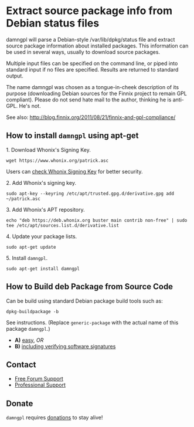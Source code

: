 # Extract source package info from Debian status files #

damngpl will parse a Debian-style /var/lib/dpkg/status file and extract source
package information about installed packages. This information can be used in
several ways, usually to download source packages.

Multiple input files can be specified on the command line, or piped into
standard input if no files are specified. Results are returned to standard
output.

The name damngpl was chosen as a tongue-in-cheek description of its purpose
(downloading Debian sources for the Finnix project to remain GPL compliant).
Please do not send hate mail to the author, thinking he is anti-GPL. He's not.

See also:
http://blog.finnix.org/2011/08/21/finnix-and-gpl-compliance/
## How to install `damngpl` using apt-get ##

1\. Download Whonix's Signing Key.

```
wget https://www.whonix.org/patrick.asc
```

Users can [check Whonix Signing Key](https://www.whonix.org/wiki/Whonix_Signing_Key) for better security.

2\. Add Whonix's signing key.

```
sudo apt-key --keyring /etc/apt/trusted.gpg.d/derivative.gpg add ~/patrick.asc
```

3\. Add Whonix's APT repository.

```
echo "deb https://deb.whonix.org buster main contrib non-free" | sudo tee /etc/apt/sources.list.d/derivative.list
```

4\. Update your package lists.

```
sudo apt-get update
```

5\. Install `damngpl`.

```
sudo apt-get install damngpl
```

## How to Build deb Package from Source Code ##

Can be build using standard Debian package build tools such as:

```
dpkg-buildpackage -b
```

See instructions. (Replace `generic-package` with the actual name of this package `damngpl`.)

* **A)** [easy](https://www.whonix.org/wiki/Dev/Build_Documentation/generic-package/easy), _OR_
* **B)** [including verifying software signatures](https://www.whonix.org/wiki/Dev/Build_Documentation/generic-package)

## Contact ##

* [Free Forum Support](https://forums.whonix.org)
* [Professional Support](https://www.whonix.org/wiki/Professional_Support)

## Donate ##

`damngpl` requires [donations](https://www.whonix.org/wiki/Donate) to stay alive!

